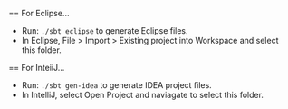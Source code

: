 == For Eclipse...

* Run: `./sbt eclipse` to generate Eclipse files.
* In Eclipse, File > Import > Existing project into Workspace and select this folder.

== For InteiiJ...

* Run: `./sbt gen-idea` to generate IDEA project files.
* In IntelliJ, select Open Project and naviagate to select this folder.



